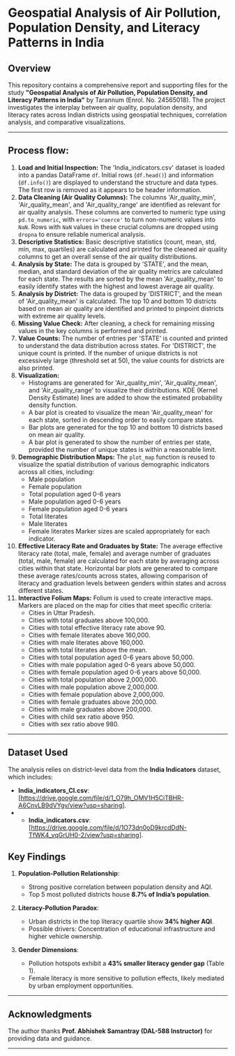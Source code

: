 # Geospatial Analysis of Air Pollution, Population Density, and Literacy Patterns in India

## Overview
This repository contains a comprehensive report and supporting files for the study **"Geospatial Analysis of Air Pollution, Population Density, and Literacy Patterns in India"** by Tarannum (Enrol. No. 24565018). The project investigates the interplay between air quality, population density, and literacy rates across Indian districts using geospatial techniques, correlation analysis, and comparative visualizations.

---

## Process flow:
1.  **Load and Initial Inspection:** The 'India_indicators.csv' dataset is loaded into a pandas DataFrame `df`. Initial rows (`df.head()`) and information (`df.info()`) are displayed to understand the structure and data types. The first row is removed as it appears to be header information.
2.  **Data Cleaning (Air Quality Columns):** The columns 'Air_quality_min', 'Air_quality_mean', and 'Air_quality_range' are identified as relevant for air quality analysis. These columns are converted to numeric type using `pd.to_numeric`, with `errors='coerce'` to turn non-numeric values into `NaN`. Rows with `NaN` values in these crucial columns are dropped using `dropna` to ensure reliable numerical analysis.
3.  **Descriptive Statistics:** Basic descriptive statistics (count, mean, std, min, max, quartiles) are calculated and printed for the cleaned air quality columns to get an overall sense of the air quality distributions.
4.  **Analysis by State:** The data is grouped by 'STATE', and the mean, median, and standard deviation of the air quality metrics are calculated for each state. The results are sorted by the mean 'Air_quality_mean' to easily identify states with the highest and lowest average air quality.
5.  **Analysis by District:** The data is grouped by 'DISTRICT', and the mean of 'Air_quality_mean' is calculated. The top 10 and bottom 10 districts based on mean air quality are identified and printed to pinpoint districts with extreme air quality levels.
6.  **Missing Value Check:** After cleaning, a check for remaining missing values in the key columns is performed and printed.
7.  **Value Counts:** The number of entries per 'STATE' is counted and printed to understand the data distribution across states. For 'DISTRICT', the unique count is printed. If the number of unique districts is not excessively large (threshold set at 50), the value counts for districts are also printed.
8.  **Visualization:**
    *   Histograms are generated for 'Air_quality_min', 'Air_quality_mean', and 'Air_quality_range' to visualize their distributions. KDE (Kernel Density Estimate) lines are added to show the estimated probability density function.
    *   A bar plot is created to visualize the mean 'Air_quality_mean' for each state, sorted in descending order to easily compare states.
    *   Bar plots are generated for the top 10 and bottom 10 districts based on mean air quality.
    *   A bar plot is generated to show the number of entries per state, provided the number of unique states is within a reasonable limit.
9.  **Demographic Distribution Maps:** The `plot_map` function is reused to visualize the spatial distribution of various demographic indicators across all cities, including:
    *   Male population
    *   Female population
    *   Total population aged 0-6 years
    *   Male population aged 0-6 years
    *   Female population aged 0-6 years
    *   Total literates
    *   Male literates
    *   Female literates
    Marker sizes are scaled appropriately for each indicator.
10. **Effective Literacy Rate and Graduates by State:** The average effective literacy rate (total, male, female) and average number of graduates (total, male, female) are calculated for each state by averaging across cities within that state. Horizontal bar plots are generated to compare these average rates/counts across states, allowing comparison of literacy and graduation levels between genders within states and across different states.
11. **Interactive Folium Maps:** Folium is used to create interactive maps. Markers are placed on the map for cities that meet specific criteria:
    *   Cities in Uttar Pradesh.
    *   Cities with total graduates above 100,000.
    *   Cities with total effective literacy rate above 90.
    *   Cities with female literates above 160,000.
    *   Cities with male literates above 160,000.
    *   Cities with total literates above the mean.
    *   Cities with total population aged 0-6 years above 50,000.
    *   Cities with male population aged 0-6 years above 50,000.
    *   Cities with female population aged 0-6 years above 50,000.
    *   Cities with total population above 2,000,000.
    *   Cities with male population above 2,000,000.
    *   Cities with female population above 2,000,000.
    *   Cities with female graduates above 200,000.
    *   Cities with male graduates above 200,000.
    *   Cities with child sex ratio above 950.
    *   Cities with sex ratio above 980.


---

## Dataset Used
The analysis relies on district-level data from the **India Indicators** dataset, which includes:
- **India_indicators_CI.csv**: [https://drive.google.com/file/d/1_O79h_OMV1H5CiTBHR-A6CnvLB9dVYgv/view?usp=sharing].
- - **India_indicators.csv**: [https://drive.google.com/file/d/1O73dn0oD9krcdDdN-TfWK4_vqGrUH0-2/view?usp=sharing].

## Key Findings
1. **Population-Pollution Relationship**:  
   - Strong positive correlation between population density and AQI.  
   - Top 5 most polluted districts house **8.7% of India’s population**.

2. **Literacy-Pollution Paradox**:  
   - Urban districts in the top literacy quartile show **34% higher AQI**.  
   - Possible drivers: Concentration of educational infrastructure and higher vehicle ownership.

3. **Gender Dimensions**:  
   - Pollution hotspots exhibit a **43% smaller literacy gender gap** (Table 1).  
   - Female literacy is more sensitive to pollution effects, likely mediated by urban employment opportunities.

---

## Acknowledgments
The author thanks **Prof. Abhishek Samantray (DAL-588 Instructor)** for providing data and guidance.

---
